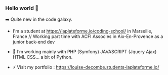 ### Hello world 👋

:arrow_right: Quite new in the code galaxy. 

- I'm a student at https://laplateforme.io/coding-school/  in Marseille, France // Working part time with ACFI Associes in Aix-En-Provence as a junior back-end dev

- 🔭 I’m  working mainly with PHP (Symfony) JAVASCRIPT (Jquery Ajax) HTML CSS... a bit of Python.

- ⚡ Visit my portfolio : https://louise-decombe.students-laplateforme.io/

